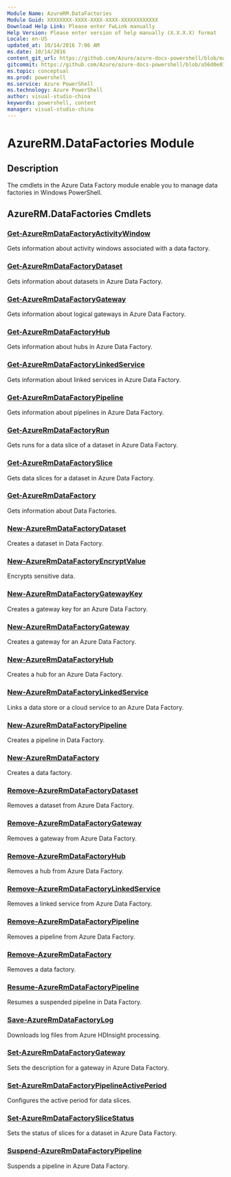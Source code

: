 ```yaml
---
Module Name: AzureRM.DataFactories
Module Guid: XXXXXXXX-XXXX-XXXX-XXXX-XXXXXXXXXXXX
Download Help Link: Please enter FwLink manually
Help Version: Please enter version of help manually (X.X.X.X) format
Locale: en-US
updated_at: 10/14/2016 7:06 AM
ms.date: 10/14/2016
content_git_url: https://github.com/Azure/azure-docs-powershell/blob/master/azureps-cmdlets-docs/ResourceManager/AzureRM.DataFactories/v2.0/CmdletMDs/AzureRM.DataFactories.md
gitcommit: https://github.com/Azure/azure-docs-powershell/blob/a56d0e01e65c2c33aa2af13dd29addc94ead6e88/azureps-cmdlets-docs/ResourceManager/AzureRM.DataFactories/v2.0/CmdletMDs/AzureRM.DataFactories.md
ms.topic: conceptual
ms.prod: powershell
ms.service: Azure PowerShell
ms.technology: Azure PowerShell
author: visual-studio-china
keywords: powershell, content
manager: visual-studio-china
---
```


# AzureRM.DataFactories Module
## Description
The cmdlets in the Azure Data Factory module enable you to manage data factories in Windows PowerShell.

## AzureRM.DataFactories Cmdlets
### [Get-AzureRmDataFactoryActivityWindow](Get-AzureRmDataFactoryActivityWindow.md)
Gets information about activity windows associated with a data factory.


### [Get-AzureRmDataFactoryDataset](Get-AzureRmDataFactoryDataset.md)
Gets information about datasets in Azure Data Factory.


### [Get-AzureRmDataFactoryGateway](Get-AzureRmDataFactoryGateway.md)
Gets information about logical gateways in Azure Data Factory.


### [Get-AzureRmDataFactoryHub](Get-AzureRmDataFactoryHub.md)
Gets information about hubs in Azure Data Factory.


### [Get-AzureRmDataFactoryLinkedService](Get-AzureRmDataFactoryLinkedService.md)
Gets information about linked services in Azure Data Factory.


### [Get-AzureRmDataFactoryPipeline](Get-AzureRmDataFactoryPipeline.md)
Gets information about pipelines in Azure Data Factory.


### [Get-AzureRmDataFactoryRun](Get-AzureRmDataFactoryRun.md)
Gets runs for a data slice of a dataset in Azure Data Factory.


### [Get-AzureRmDataFactorySlice](Get-AzureRmDataFactorySlice.md)
Gets data slices for a dataset in Azure Data Factory.


### [Get-AzureRmDataFactory](Get-AzureRmDataFactory.md)
Gets information about Data Factories.


### [New-AzureRmDataFactoryDataset](New-AzureRmDataFactoryDataset.md)
Creates a dataset in Data Factory.


### [New-AzureRmDataFactoryEncryptValue](New-AzureRmDataFactoryEncryptValue.md)
Encrypts sensitive data.


### [New-AzureRmDataFactoryGatewayKey](New-AzureRmDataFactoryGatewayKey.md)
Creates a gateway key for an Azure Data Factory.


### [New-AzureRmDataFactoryGateway](New-AzureRmDataFactoryGateway.md)
Creates a gateway for an Azure Data Factory.


### [New-AzureRmDataFactoryHub](New-AzureRmDataFactoryHub.md)
Creates a hub for an Azure Data Factory.


### [New-AzureRmDataFactoryLinkedService](New-AzureRmDataFactoryLinkedService.md)
Links a data store or a cloud service to an Azure Data Factory.


### [New-AzureRmDataFactoryPipeline](New-AzureRmDataFactoryPipeline.md)
Creates a pipeline in Data Factory.


### [New-AzureRmDataFactory](New-AzureRmDataFactory.md)
Creates a data factory.


### [Remove-AzureRmDataFactoryDataset](Remove-AzureRmDataFactoryDataset.md)
Removes a dataset from Azure Data Factory.


### [Remove-AzureRmDataFactoryGateway](Remove-AzureRmDataFactoryGateway.md)
Removes a gateway from Azure Data Factory.


### [Remove-AzureRmDataFactoryHub](Remove-AzureRmDataFactoryHub.md)
Removes a hub from Azure Data Factory.


### [Remove-AzureRmDataFactoryLinkedService](Remove-AzureRmDataFactoryLinkedService.md)
Removes a linked service from Azure Data Factory.


### [Remove-AzureRmDataFactoryPipeline](Remove-AzureRmDataFactoryPipeline.md)
Removes a pipeline from Azure Data Factory.


### [Remove-AzureRmDataFactory](Remove-AzureRmDataFactory.md)
Removes a data factory.


### [Resume-AzureRmDataFactoryPipeline](Resume-AzureRmDataFactoryPipeline.md)
Resumes a suspended pipeline in Data Factory.


### [Save-AzureRmDataFactoryLog](Save-AzureRmDataFactoryLog.md)
Downloads log files from Azure HDInsight processing.


### [Set-AzureRmDataFactoryGateway](Set-AzureRmDataFactoryGateway.md)
Sets the description for a gateway in Azure Data Factory.


### [Set-AzureRmDataFactoryPipelineActivePeriod](Set-AzureRmDataFactoryPipelineActivePeriod.md)
Configures the active period for data slices.


### [Set-AzureRmDataFactorySliceStatus](Set-AzureRmDataFactorySliceStatus.md)
Sets the status of slices for a dataset in Azure Data Factory.


### [Suspend-AzureRmDataFactoryPipeline](Suspend-AzureRmDataFactoryPipeline.md)
Suspends a pipeline in Azure Data Factory.



